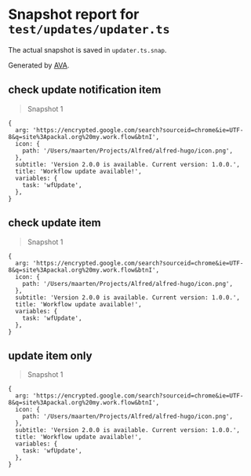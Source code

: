 # Snapshot report for `test/updates/updater.ts`

The actual snapshot is saved in `updater.ts.snap`.

Generated by [AVA](https://ava.li).

## check update notification item

> Snapshot 1

    {
      arg: 'https://encrypted.google.com/search?sourceid=chrome&ie=UTF-8&q=site%3Apackal.org%20my.work.flow&btnI',
      icon: {
        path: '/Users/maarten/Projects/Alfred/alfred-hugo/icon.png',
      },
      subtitle: 'Version 2.0.0 is available. Current version: 1.0.0.',
      title: 'Workflow update available!',
      variables: {
        task: 'wfUpdate',
      },
    }

## check update item

> Snapshot 1

    {
      arg: 'https://encrypted.google.com/search?sourceid=chrome&ie=UTF-8&q=site%3Apackal.org%20my.work.flow&btnI',
      icon: {
        path: '/Users/maarten/Projects/Alfred/alfred-hugo/icon.png',
      },
      subtitle: 'Version 2.0.0 is available. Current version: 1.0.0.',
      title: 'Workflow update available!',
      variables: {
        task: 'wfUpdate',
      },
    }

## update item only

> Snapshot 1

    {
      arg: 'https://encrypted.google.com/search?sourceid=chrome&ie=UTF-8&q=site%3Apackal.org%20my.work.flow&btnI',
      icon: {
        path: '/Users/maarten/Projects/Alfred/alfred-hugo/icon.png',
      },
      subtitle: 'Version 2.0.0 is available. Current version: 1.0.0.',
      title: 'Workflow update available!',
      variables: {
        task: 'wfUpdate',
      },
    }
